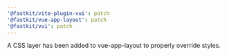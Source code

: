 ```yaml
---
'@fastkit/vite-plugin-vui': patch
'@fastkit/vue-app-layout': patch
'@fastkit/vui': patch
---
```


A CSS layer has been added to vue-app-layout to properly override styles.

